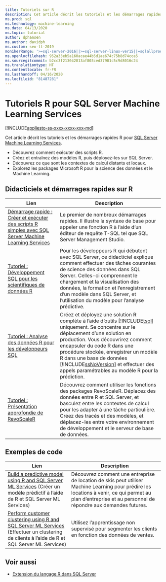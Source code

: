 ```yaml
---
title: Tutoriels sur R
description: Cet article décrit les tutoriels et les démarrages rapides R pour SQL Server Machine Learning Services.
ms.prod: sql
ms.technology: machine-learning
ms.date: 04/13/2020
ms.topic: tutorial
author: dphansen
ms.author: davidph
ms.custom: seo-lt-2019
monikerRange: '>=sql-server-2016||>=sql-server-linux-ver15||=sqlallproducts-allversions'
ms.openlocfilehash: 952a33eb5a160acae44b5d1ae674c75b8d74cca5
ms.sourcegitcommit: b2cc3f213042813af803ced37901c5c9d8016c24
ms.translationtype: HT
ms.contentlocale: fr-FR
ms.lasthandoff: 04/16/2020
ms.locfileid: "81487281"
---
```

# <a name="r-tutorials-for-sql-server-machine-learning-services"></a>Tutoriels R pour SQL Server Machine Learning Services
[!INCLUDE[appliesto-ss-xxxx-xxxx-xxx-md](../../includes/appliesto-ss-xxxx-xxxx-xxx-md.md)]

Cet article décrit les tutoriels et les démarrages rapides R pour [SQL Server Machine Learning Services](../sql-server-machine-learning-services.md).

+ Découvrez comment exécuter des scripts R.
+ Créez et entraînez des modèles R, puis déployez-les sur SQL Server.
+ Découvrez ce que sont les contextes de calcul distants et locaux.
+ Explorez les packages Microsoft R pour la science des données et le Machine Learning.

<a name="bkmk_sqltutorials"></a>

## <a name="r-quickstarts-and-tutorials"></a>Didacticiels et démarrages rapides sur R

| Lien | Description |
|------|-------------|
| [Démarrage rapide : Créer et exécuter des scripts R simples avec SQL Server Machine Learning Services](quickstart-r-create-script.md) | Le premier de nombreux démarrages rapides. Il illustre la syntaxe de base pour appeler une fonction R à l’aide d’un éditeur de requête T-SQL tel que SQL Server Management Studio. |
| [Tutoriel : Développement SQL pour les scientifiques de données R](../tutorials/walkthrough-data-science-end-to-end-walkthrough.md) | Pour les développeurs R qui débutent avec SQL Server, ce didacticiel explique comment effectuer des tâches courantes de science des données dans SQL Server. Celles-ci comprennent le chargement et la visualisation des données, la formation et l’enregistrement d’un modèle dans SQL Server, et l’utilisation du modèle pour l’analyse prédictive. |
| [Tutoriel : Analyse des données R pour les développeurs SQL](../tutorials/sqldev-in-database-r-for-sql-developers.md) | Créez et déployez une solution R complète à l’aide d’outils [!INCLUDE[tsql](../../includes/tsql-md.md)] uniquement. Se concentre sur le déplacement d’une solution en production. Vous découvrirez comment encapsuler du code R dans une procédure stockée, enregistrer un modèle R dans une base de données [!INCLUDE[ssNoVersion](../../includes/ssnoversion-md.md)] et effectuer des appels paramétrables au modèle R pour la prédiction. |
| [Tutoriel : Présentation approfondie de RevoScaleR](deepdive-data-science-deep-dive-using-the-revoscaler-packages.md) | Découvrez comment utiliser les fonctions des packages RevoScaleR. Déplacez des données entre R et SQL Server, et basculez entre les contextes de calcul pour les adapter à une tâche particulière. Créez des tracés et des modèles, et déplacez-les entre votre environnement de développement et le serveur de base de données. |

<a name ="bkmk_samples"></a>

## <a name="code-samples"></a>Exemples de code

| Lien | Description |
|------|-------------|
| [Build a predictive model using R and SQL Server ML Services](https://microsoft.github.io/sql-ml-tutorials/R/rentalprediction) (Créer un modèle prédictif à l’aide de R et SQL Server ML Services) | Découvrez comment une entreprise de location de skis peut utiliser Machine Learning pour prédire les locations à venir, ce qui permet au plan d’entreprise et au personnel de répondre aux demandes futures. |
| [Perform customer clustering using R and SQL Server ML Services](https://microsoft.github.io/sql-ml-tutorials/R/customerclustering/) (Effectuer un clustering de clients à l’aide de R et SQL Server ML Services) | Utilisez l’apprentissage non supervisé pour segmenter les clients en fonction des données de ventes. |

## <a name="see-also"></a>Voir aussi

+ [Extension du langage R dans SQL Server](../concepts/extension-r.md)